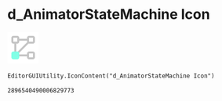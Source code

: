 # d_AnimatorStateMachine Icon
![](/img/d_AnimatorStateMachine%20Icon.png)

``` CSharp
EditorGUIUtility.IconContent("d_AnimatorStateMachine Icon")
```
```
2896540490006829773
```
